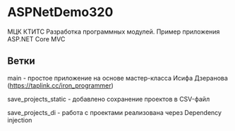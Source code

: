﻿# ASPNetDemo320
МЦК КТИТС Разработка программных модулей.
Пример приложения ASP.NET Core MVC 

## Ветки

main - простое приложение на основе мастер-класса Исифа Дзеранова (https://taplink.cc/iron_programmer)

save_projects_static - добавлено сохранение проектов в CSV-файл

save_projects_di - работа с проектами реализована через Dependency injection 
